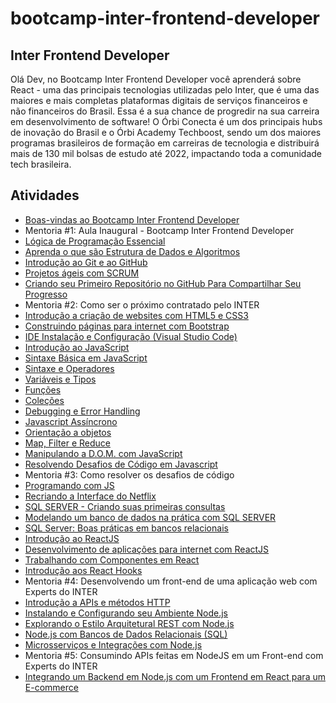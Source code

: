 # bootcamp-inter-frontend-developer

## Inter Frontend Developer

Olá Dev, no Bootcamp Inter Frontend Developer você aprenderá sobre React - uma das principais tecnologias utilizadas pelo Inter, que é uma das maiores e mais completas plataformas digitais de serviços financeiros e não financeiros do Brasil. Essa é a sua chance de progredir na sua carreira em desenvolvimento de software! O Órbi Conecta é um dos principais hubs de inovação do Brasil e o Órbi Academy Techboost, sendo um dos maiores programas brasileiros de formação em carreiras de tecnologia e distribuirá mais de 130 mil bolsas de estudo até 2022, impactando toda a comunidade tech brasileira.

## Atividades

 - [Boas-vindas ao Bootcamp Inter Frontend Developer](https://certificates.digitalinnovation.one/80FF1EAC)
 - Mentoria #1: Aula Inaugural - Bootcamp Inter Frontend Developer
 - [Lógica de Programação Essencial](https://certificates.digitalinnovation.one/91627F32)
 - [Aprenda o que são Estrutura de Dados e Algoritmos](https://certificates.digitalinnovation.one/7689209A)
 - [Introdução ao Git e ao GitHub](https://certificates.digitalinnovation.one/0B15C600)
 - [Projetos ágeis com SCRUM](https://certificates.digitalinnovation.one/E4508C9B)
 - [Criando seu Primeiro Repositório no GitHub Para Compartilhar Seu Progresso](https://certificates.digitalinnovation.one/F2C81685)
 - Mentoria #2: Como ser o próximo contratado pelo INTER
 - [Introdução a criação de websites com HTML5 e CSS3](https://certificates.digitalinnovation.one/CA67780B)
 - [Construindo páginas para internet com Bootstrap](https://certificates.digitalinnovation.one/E794B272)
 - [IDE Instalação e Configuração (Visual Studio Code)](https://certificates.digitalinnovation.one/CD714CA7)
 - [Introdução ao JavaScript](https://certificates.digitalinnovation.one/406BEB17)
 - [Sintaxe Básica em JavaScript](https://certificates.digitalinnovation.one/ED3C2AFE)
 - [Sintaxe e Operadores](https://certificates.digitalinnovation.one/CAD54325)
 - [Variáveis e Tipos](https://certificates.digitalinnovation.one/D877B537)
 - [Funções](https://certificates.digitalinnovation.one/AFA19958)
 - [Coleções](https://certificates.digitalinnovation.one/BC3ADB12)
 - [Debugging e Error Handling](https://certificates.digitalinnovation.one/358D6ADF)
 - [Javascript Assíncrono](https://certificates.digitalinnovation.one/0AA7BCBD)
 - [Orientação a objetos]()
 - [Map, Filter e Reduce]()
 - [Manipulando a D.O.M. com JavaScript]()
 - [Resolvendo Desafios de Código em Javascript]()
 - Mentoria #3: Como resolver os desafios de código
 - [Programando com JS]()
 - [Recriando a Interface do Netflix]()
 - [SQL SERVER - Criando suas primeiras consultas](https://certificates.digitalinnovation.one/CC9D1E64)
 - [Modelando um banco de dados na prática com SQL SERVER](https://certificates.digitalinnovation.one/5D75160B)
 - [SQL Server: Boas práticas em bancos relacionais](https://certificates.digitalinnovation.one/CB92105F)
 - [Introdução ao ReactJS]()
 - [Desenvolvimento de aplicações para internet com ReactJS]()
 - [Trabalhando com Componentes em React]()
 - [Introdução aos React Hooks]()
 - Mentoria #4: Desenvolvendo um front-end de uma aplicação web com Experts do INTER
 - [Introdução a APIs e métodos HTTP](https://certificates.digitalinnovation.one/7B59E051)
 - [Instalando e Configurando seu Ambiente Node.js]()
 - [Explorando o Estilo Arquitetural REST com Node.js]()
 - [Node.js com Bancos de Dados Relacionais (SQL)]()
 - [Microsserviços e Integrações com Node.js]()
 - Mentoria #5: Consumindo APIs feitas em NodeJS em um Front-end com Experts do INTER
 - [Integrando um Backend em Node.js com um Frontend em React para um E-commerce]()





















